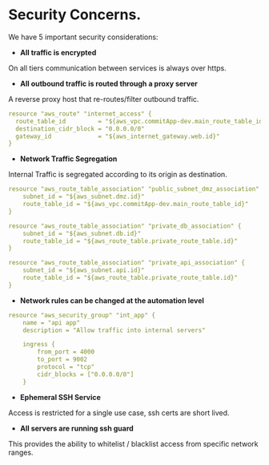 # Security Concerns.


We have 5 important security considerations:

* **All traffic is encrypted**

On all tiers communication between services is always over https.

* **All outbound traffic is routed through a proxy server**

A reverse proxy host that re-routes/filter outbound traffic.

```yaml
resource "aws_route" "internet_access" {
  route_table_id         = "${aws_vpc.commitApp-dev.main_route_table_id}"
  destination_cidr_block = "0.0.0.0/0"
  gateway_id             = "${aws_internet_gateway.web.id}"
}
```

* **Network Traffic Segregation**

Internal Traffic is segregated according to its origin as destination.

```yaml
resource "aws_route_table_association" "public_subnet_dmz_association" {
    subnet_id = "${aws_subnet.dmz.id}"
    route_table_id = "${aws_vpc.commitApp-dev.main_route_table_id}"
}

resource "aws_route_table_association" "private_db_association" {
    subnet_id = "${aws_subnet.db.id}"
    route_table_id = "${aws_route_table.private_route_table.id}"
}

resource "aws_route_table_association" "private_api_association" {
    subnet_id = "${aws_subnet.api.id}"
    route_table_id = "${aws_route_table.private_route_table.id}"
}
```

* **Network rules can be changed at the automation level**

```yaml
resource "aws_security_group" "int_app" {
	name = "api app"
	description = "Allow traffic into internal servers"

	ingress {
		from_port = 4000
		to_port = 9002
		protocol = "tcp"
		cidr_blocks = ["0.0.0.0/0"]
	}
```

* **Ephemeral SSH Service**

Access is restricted for a single use case, ssh certs are short lived.

* **All servers are running ssh guard**

This provides the ability to whitelist / blacklist access from specific network ranges.
